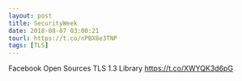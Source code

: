 ```yaml
---
layout: post
title: SecurityWeek
date: 2018-08-07 03:00:21
tourl: https://t.co/nPBX8e3TNP
tags: [TLS]
---
```

Facebook Open Sources TLS 1.3 Library https://t.co/XWYQK3d6pG